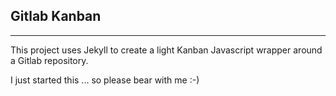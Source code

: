 ## Gitlab Kanban

---

This project uses Jekyll to create a light Kanban Javascript wrapper 
around a Gitlab repository.

I just started this ... so please bear with me :-)

